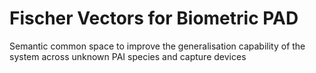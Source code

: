 # Fischer Vectors for Biometric PAD
Semantic common space to improve the generalisation capability of the system across unknown PAI species and capture devices
